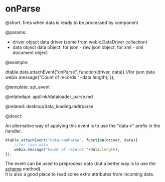 onParse
=============


@short: fires when data is ready to be processed by component
	

@params:

- driver    object    data driver (some from webix.DataDriver collection)
- data    object    data object, for json - raw json object, for xml - xml document object
    
@example:

dtable.data.attachEvent("onParse", function(driver, data){
    //for json data
    webix.message("Count of records "+data.length);
});



@template:	api_event

@relatedapi:
	api/link/dataloader_parse.md
    
@related: 
	desktop/data_loading.md#parse
	
@descr:

An alternative way of applying this event is to use the "data->" prefix in the handler.

~~~js
dtable.attachEvent("data->onParse", function(driver, data){
    //for json data
    webix.message("Count of records "+data.length);
});
~~~

The event can be used to preprocess data (but a better way is to use the [scheme](api/datastore_scheme.md) method).  
It is also a good place to read some extra attributes from incoming data.